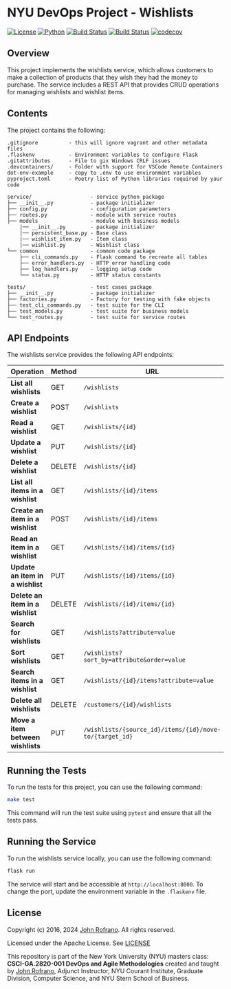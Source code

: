 # NYU DevOps Project - Wishlists

[![License](https://img.shields.io/badge/License-Apache_2.0-blue.svg)](https://opensource.org/licenses/Apache-2.0)
[![Python](https://img.shields.io/badge/Language-Python-blue.svg)](https://python.org/)
[![Build Status](https://github.com/CSCI-GA-2820-SU24-001/wishlists/actions/workflows/bdd-tests.yml/badge.svg)](https://github.com/CSCI-GA-2820-SU24-001/wishlists/actions)
[![Build Status](https://github.com/CSCI-GA-2820-SU24-001/wishlists/actions/workflows/tdd-tests.yml/badge.svg)](https://github.com/CSCI-GA-2820-SU24-001/wishlists/actions)
[![codecov](https://codecov.io/gh/CSCI-GA-2820-SU24-001/wishlists/graph/badge.svg?token=JGW5DT9NKN)](https://codecov.io/gh/CSCI-GA-2820-SU24-001/wishlists)

## Overview
This project implements the wishlists service, which allows customers to make a collection of products that they wish they had the money to purchase. The service includes a REST API that provides CRUD operations for managing wishlists and wishlist items.

## Contents
The project contains the following:

```text
.gitignore          - this will ignore vagrant and other metadata files
.flaskenv           - Environment variables to configure Flask
.gitattributes      - File to gix Windows CRLF issues
.devcontainers/     - Folder with support for VSCode Remote Containers
dot-env-example     - copy to .env to use environment variables
pyproject.toml      - Poetry list of Python libraries required by your code

service/                   - service python package
├── __init__.py            - package initializer
├── config.py              - configuration parameters
├── routes.py              - module with service routes
├── models                 - module with business models
    |── __init__.py        - package initializer
    |── persistent_base.py - Base class
    |── wishlist_item.py   - Item class
    |── wishlist.py        - Wishlist class
└── common                 - common code package
    ├── cli_commands.py    - Flask command to recreate all tables
    ├── error_handlers.py  - HTTP error handling code
    ├── log_handlers.py    - logging setup code
    └── status.py          - HTTP status constants

tests/                     - test cases package
├── __init__.py            - package initializer
├── factories.py           - Factory for testing with fake objects
├── test_cli_commands.py   - test suite for the CLI
├── test_models.py         - test suite for business models
└── test_routes.py         - test suite for service routes
```
## API Endpoints
The wishlists service provides the following API endpoints:

| Operation                         | Method | URL                                                    |
|-----------------------------------|--------|----------------------------------------------------    |
| **List all wishlists**            | GET    | `/wishlists`                                           |
| **Create a wishlist**             | POST   | `/wishlists`                                           |
| **Read a wishlist**               | GET    | `/wishlists/{id}`                                      |
| **Update a wishlist**             | PUT    | `/wishlists/{id}`                                      |
| **Delete a wishlist**             | DELETE | `/wishlists/{id}`                                      |
| **List all items in a wishlist**  | GET    | `/wishlists/{id}/items`                                |
| **Create an item in a wishlist**  | POST   | `/wishlists/{id}/items`                                |
| **Read an item in a wishlist**    | GET    | `/wishlists/{id}/items/{id}`                           |
| **Update an item in a wishlist**  | PUT    | `/wishlists/{id}/items/{id}`                           |
| **Delete an item in a wishlist**  | DELETE | `/wishlists/{id}/items/{id}`                           |
| **Search for wishlists**          | GET    | `/wishlists?attribute=value`                           |
| **Sort wishlists**                | GET    | `/wishlists?sort_by=attribute&order=value`             |
| **Search items in a wishlist**    | GET    | `/wishlists/{id}/items?attribute=value`                |
| **Delete all wishlists**          | DELETE | `/customers/{id}/wishlists`                            |
| **Move a item between wishlists** | PUT    | `/wishlists/{source_id}/items/{id}/move-to/{target_id}`|

## Running the Tests

To run the tests for this project, you can use the following command:

```bash
make test
```

This command will run the test suite using `pytest` and ensure that all the tests pass.

## Running the Service

To run the wishlists service locally, you can use the following command:

```bash
flask run
```

The service will start and be accessible at `http://localhost:8000`. To change the port, update the environment variable in the `.flaskenv` file.


## License

Copyright (c) 2016, 2024 [John Rofrano](https://www.linkedin.com/in/JohnRofrano/). All rights reserved.

Licensed under the Apache License. See [LICENSE](LICENSE)

This repository is part of the New York University (NYU) masters class: **CSCI-GA.2820-001 DevOps and Agile Methodologies** created and taught by [John Rofrano](https://cs.nyu.edu/~rofrano/), Adjunct Instructor, NYU Courant Institute, Graduate Division, Computer Science, and NYU Stern School of Business.
